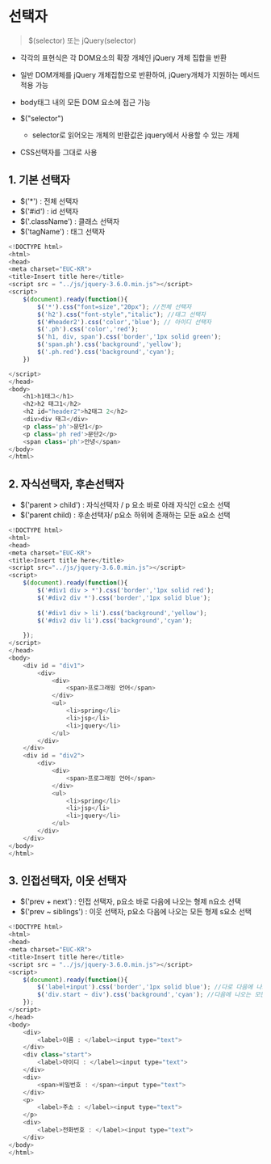 # 선택자   
> $(selector) 또는 jQuery(selector)   

  - 각각의 표현식은 각 DOM요소의 확장 개체인 jQuery 개체 집합을 반환
  - 일반 DOM개체를 jQuery 개체집합으로 반환하여, jQuery개체가 지원하는 메서드 적용 가능   


- body태그 내의 모든 DOM 요소에 접근 가능
- $("selector")
  - selector로 읽어오는 개체의 반환값은 jquery에서 사용할 수 있는 개체
- CSS선택자를 그대로 사용

## 1. 기본 선택자
- $('*') : 전체 선택자
- $('#id') : id 선택자
- $('.className') : 클래스 선택자
- $('tagName') : 태그 선택자   

```javascript
<!DOCTYPE html>
<html>
<head>
<meta charset="EUC-KR">
<title>Insert title here</title>
<script src = "../js/jquery-3.6.0.min.js"></script>
<script>
	$(document).ready(function(){
		$('*').css("font=size","20px"); //전체 선택자
		$('h2').css("font-style","italic"); //태그 선택자
		$('#header2').css('color','blue'); // 아이디 선택자
		$('.ph').css('color','red');
		$('h1, div, span').css('border','1px solid green');	
		$('span.ph').css('background','yellow');
		$('.ph.red').css('background','cyan');
	})

</script>
</head>
<body>
	<h1>h1태그</h1>
	<h2>h2 태그1</h2>
	<h2 id="header2">h2태그 2</h2>
	<div>div 태그</div>
	<p class='ph'>문단1</p>
	<p class='ph red'>문단2</p>
	<span class='ph'>안녕</span>
</body>
</html>
```

## 2. 자식선택자, 후손선택자
- $('parent > child') : 자식선택자 / p 요소 바로 아래 자식인 c요소 선택
- $('parent child) : 후손선택자/ p요소 하위에 존재하는 모둔 a요소 선택   

```javascript
<!DOCTYPE html>
<html>
<head>
<meta charset="EUC-KR">
<title>Insert title here</title>
<script src="../js/jquery-3.6.0.min.js"></script>
<script>
	$(document).ready(function(){
		$('#div1 div > *').css('border','1px solid red');
		$('#div2 div *').css('border','1px solid blue');
		
		$('#div1 div > li').css('background','yellow');
		$('#div2 div li').css('background','cyan');
		
	});
</script>
</head>
<body>
	<div id = "div1">
		<div>
			<div>
				<span>프로그래밍 언어</span>
			</div>
			<ul>
				<li>spring</li>
				<li>jsp</li>
				<li>jquery</li>
			</ul>
		</div>
	</div>
	<div id = "div2">
		<div>
			<div>
				<span>프로그래밍 언어</span>
			</div>
			<ul>
				<li>spring</li>
				<li>jsp</li>
				<li>jquery</li>
			</ul>
		</div>
	</div>
</body>
</html>
```

## 3. 인접선택자, 이웃 선택자
- $('prev + next') : 인접 선택자, p요소 바로 다음에 나오는 형제 n요소 선택
- $('prev ~ siblings') : 이웃 선택자, p요소 다음에 나오는 모든 형제 s요소 선택   

```javascript
<!DOCTYPE html>
<html>
<head>
<meta charset="EUC-KR">
<title>Insert title here</title>
<script src = "../js/jquery-3.6.0.min.js"></script>
<script>
	$(document).ready(function(){
		$('label+input').css('border','1px solid blue'); //다로 다음에 나오는 형제
		$('div.start ~ div').css('background','cyan'); //다음에 나오는 모든 형제
	});
</script>
</head>
<body>
	<div>
		<label>이름 : </label><input type="text">
	</div>
	<div class="start">
		<label>아이디 : </label><input type="text">
	</div>
	<div>
		<span>비밀번호 : </span><input type="text">
	</div>
	<p>
		<label>주소 : </label><input type="text">
	</p>
	<div>
		<label>전화번호 : </label><input type="text">
	</div>
</body>
</html>
```
